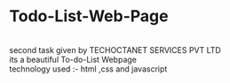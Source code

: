 # Todo-List-Web-Page
<br>
second task given by TECHOCTANET SERVICES PVT LTD
<br>
its a beautiful To-do-List Webpage
<br>
technology used :- html ,css and javascript
